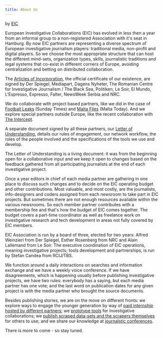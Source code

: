```yaml
---
title: About Us
---
```


by [EIC](https://eic.network/blog/about-us)

European Investigative Collaborations (EIC) has evolved in less then a year from an informal group to a non-registered Association with it's seat in Hamburg. By now EIC partners are representing a diverse spectrum of European investigative journalism players: traditional media, non-profit and digital players. So we choose the most appropriate structure that can host the different mind-sets, organization types, skills, journalistic traditions and legal systems that co-exist in different corners of Europe, avoiding centralization and betting on distributed collaboration.

The [Articles of Incorporation](http://docdrop.org/pdf/web-EIC_Incorporation-f4xms.pdf/), the official certificate of our existence, are signed by Der Spiegel, Mediapart, Dagens Nyheter, The Romanian Centre for Investigative Journalism / The Black Sea, Politiken, Le Soir, El Mundo, L'Espresso, Expresso, Falter, NewsWeek Serbia and NRC.

We do collaborate with project based partners, like we did in the case of [Football Leaks](https://eic.network/projects/football-leaks) (Sunday Times) and [Malta Files](https://eic.network/projects/malta-files) (Malta Today). And we explore special partners outside Europe, like the recent collaboration with [The Intercept](https://theintercept.com/2017/05/26/malta-files-revelations-25-million-oil-tanker-gifted-to-erdogans-family/).

A separate document signed by all these partners, our [Letter of Understanding](http://docdrop.org/pdf/web-EIC-LoU-8nnka.pdf/), details our rules of engagement, our network workflow, the roles of the people involved and the specifications of the tools we use and develop.

The Letter of Understanding is a living document: it was from the beginning open for a collaborative input and we keep it open to changes based on the feedback gathered from all participating journalists at the end of each investigative project.

Once a year editors in chief of each media partner are gathering in one place to discuss such changes and to decide on the EIC operating budget and other contributions. Most valuable, and most costly, are the journalists, info-designers and coders assigned from each newsroom to take part in EIC projects. But sometimes there are not enough resources available within the various newsrooms. So each member partner contributes with a membership fee and that's how the budget of EIC comes together. The budget covers a part-time coordinator as well as freelance work on investigative research and tech development in areas not fully covered by EIC members.

EIC Association is run by a board of three, elected for two years: Alfred Weinzierl from Der Spiegel, Esther Rosenberg from NRC and Alain Lallemand from Le Soir. The executive coordination of EIC operations, meaning investigative projects; tools development and partnerships, is run by Stefan Candea from RCIJ/TBS.

We function around a daily interactions on searches and information exchange and we have a weekly voice conference. If we have disagreements, which is happening usually before publishing investigative projects, we have two rules: everybody has a saying, but each media partner has one vote; and the last word on publication dates for any given project is with the media partner who brought the source documents.

Besides publishing stories, we are on the move on different fronts: we explore ways to engage the younger generation by way of [paid internship hosted by different partners](https://eic.network/blog/first-on-the-job-my-internship-with-european-investigative-collaborations); we [prototype tools](https://github.com/liquidinvestigations) for investigative collaborations; we [publish scraped data-sets and the scrapers themselves](https://eic.network/blog/malta-registry-of-companies-and-scraper-published) for others to use; and we share our knowledge at [journalstic conferences](https://eijc17dataharvest.sched.com/?s=EIC).

There is more to come - so stay tuned.
